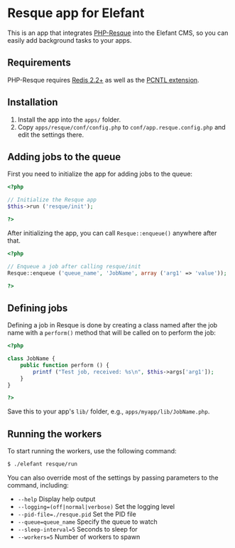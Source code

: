 # Resque app for Elefant

This is an app that integrates [PHP-Resque](https://github.com/chrisboulton/php-resque)
into the Elefant CMS, so you can easily add background tasks to your apps.

## Requirements

PHP-Resque requires [Redis 2.2+](http://redis.io/) as well as the
[PCNTL extension](http://ca1.php.net/manual/en/pcntl.installation.php).

## Installation

1. Install the app into the `apps/` folder.
2. Copy `apps/resque/conf/config.php` to `conf/app.resque.config.php` and edit the settings there.

## Adding jobs to the queue

First you need to initialize the app for adding jobs to the queue:

```php
<?php

// Initialize the Resque app
$this->run ('resque/init');

?>
```

After initializing the app, you can call `Resque::enqueue()` anywhere after that.

```php
<?php

// Enqueue a job after calling resque/init
Resque::enqueue ('queue_name', 'JobName', array ('arg1' => 'value'));

?>
```

## Defining jobs

Defining a job in Resque is done by creating a class named after the job name
with a `perform()` method that will be called on to perform the job:

```php
<?php

class JobName {
	public function perform () {
		printf ("Test job, received: %s\n", $this->args['arg1']);
	}
}

?>
```

Save this to your app's `lib/` folder, e.g., `apps/myapp/lib/JobName.php`.

## Running the workers

To start running the workers, use the following command:

```bash
$ ./elefant resque/run
```

You can also override most of the settings by passing parameters to the command,
including:

* `--help` Display help output
* `--logging=(off|normal|verbose)` Set the logging level
* `--pid-file=./resque.pid` Set the PID file
* `--queue=queue_name` Specify the queue to watch
* `--sleep-interval=5` Seconds to sleep for
* `--workers=5` Number of workers to spawn
